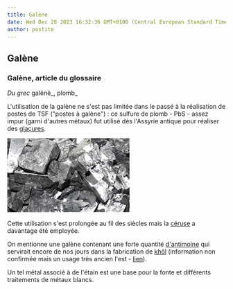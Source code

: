 ```yaml
---
title: Galène
date: Wed Dec 20 2023 16:32:36 GMT+0100 (Central European Standard Time)
author: postite
---
```


## Galène
### Galène, article du glossaire
 _Du grec_ galênê_, plomb_

L'utilisation de la galène ne s'est pas limitée dans le passé à la réalisation de postes de TSF ("postes à galène") : ce sulfure de plomb - PbS - assez impur (garni d'autres métaux) fut utilisé dès l'Assyrie antique pour réaliser des [glaçures](glacure.html).

![](images/galene.jpg)

Cette utilisation s'est prolongée au fil des siècles mais la [céruse](ceruse.html) a davantage été employée.

On mentionne une galène contenant une forte quantité [d'antimoine](antimoine.html) qui servirait encore de nos jours dans la fabrication de [khôl](khol.html) (information non confirmée mais un usage très ancien l'est - [lien](hitechvertusplomb.html#ebers)).

Un tel métal associé à de l'étain est une base pour la fonte et différents traitements de métaux blancs.

